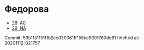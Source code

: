 # Федорова
- [28: AC](28.md)
- [29: NA](29.md)

Commit: 59b1151151f1b2ec030061ff155bc9301760dc61
 fetched at: 20201112-021757
